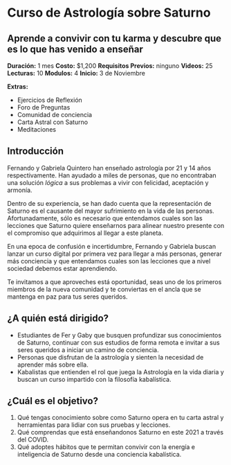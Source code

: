 # Curso de Astrología sobre Saturno
## Aprende a convivir con tu karma y descubre que es lo que has venido a enseñar

**Duración:** 1 mes
**Costo:** $1,200
**Requisitos Previos:** ninguno
**Videos:** 25
**Lecturas:** 10
**Modulos:** 4
**Inicio:** 3 de Noviembre

**Extras:**
* Ejercicios de Reflexión
* Foro de Preguntas
* Comunidad de conciencia
* Carta Astral con Saturno
* Meditaciones


## Introducción

Fernando y Gabriela Quintero han enseñado astrología por 21 y 14 años respectivamente. Han ayudado a miles de personas, que no encontraban una solución *lógica* a sus problemas a vivir con felicidad, aceptación y armonía.

Dentro de su experiencia, se han dado cuenta que la representación de Saturno es el causante del mayor sufrimiento en la vida de las personas. Afortunadamente, sólo es necesario que entendamos cuales son las lecciones que Saturno quiere enseñarnos para alinear nuestro presente con el compromiso que adquirimos al llegar a este planeta.

En una epoca de confusión e incertidumbre, Fernando y Gabriela buscan lanzar un curso dígital por primera vez para llegar a más personas, generar más conciencia y que entendamos cuales son las lecciones que a nivel sociedad debemos estar aprendiendo.

Te invitamos a que aproveches está oportunidad, seas uno de los primeros miembros de la nueva comunidad y te conviertas en el ancla que se mantenga en paz para tus seres queridos.


## ¿A quién está dirigido?

* Estudiantes de Fer y Gaby que busquen profundizar sus conocimientos de Saturno, continuar con sus estudios de forma remota e invitar a sus seres queridos a iniciar un camino de conciencia.
* Personas que disfrutan de la astrología y sienten la necesidad de aprender más sobre ella.
* Kabalistas que entienden el rol que juega la Astrología en la vida diaria y buscan un curso impartido con la filosofía kabalística.


## ¿Cuál es el objetivo?

1. Qué tengas conocimiento sobre como Saturno opera en tu carta astral y herramientas para lidiar con sus pruebas y lecciones.
2. Qué comprendas que está enseñandonos Saturno en este 2021 a través del COVID.
3. Qué adoptes hábitos que te permitan convivir con la energía e inteligencia de Saturno desde una conciencia kabalística.
